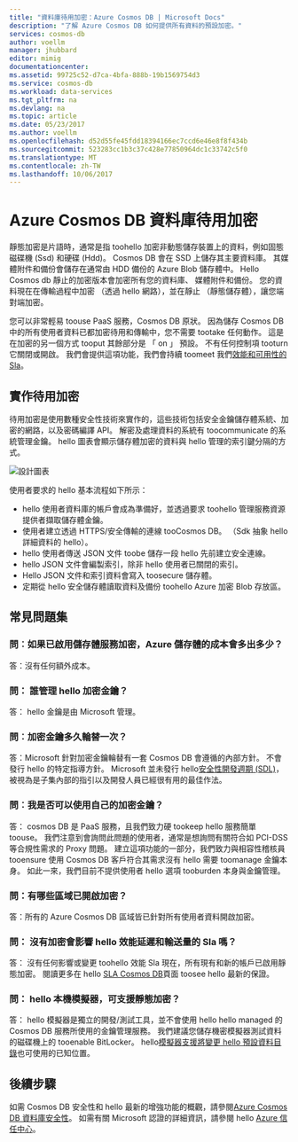 ```yaml
---
title: "資料庫待用加密：Azure Cosmos DB | Microsoft Docs"
description: "了解 Azure Cosmos DB 如何提供所有資料的預設加密。"
services: cosmos-db
author: voellm
manager: jhubbard
editor: mimig
documentationcenter: 
ms.assetid: 99725c52-d7ca-4bfa-888b-19b1569754d3
ms.service: cosmos-db
ms.workload: data-services
ms.tgt_pltfrm: na
ms.devlang: na
ms.topic: article
ms.date: 05/23/2017
ms.author: voellm
ms.openlocfilehash: d52d55fe45fdd18394166ec7ccd6e46e8f8f434b
ms.sourcegitcommit: 523283cc1b3c37c428e77850964dc1c33742c5f0
ms.translationtype: MT
ms.contentlocale: zh-TW
ms.lasthandoff: 10/06/2017
---
```

# <a name="azure-cosmos-db-database-encryption-at-rest"></a>Azure Cosmos DB 資料庫待用加密

靜態加密是片語時，通常是指 toohello 加密非動態儲存裝置上的資料，例如固態磁碟機 (Ssd) 和硬碟 (Hdd)。 Cosmos DB 會在 SSD 上儲存其主要資料庫。 其媒體附件和備份會儲存在通常由 HDD 備份的 Azure Blob 儲存體中。 Hello Cosmos db 靜止的加密版本會加密所有您的資料庫、 媒體附件和備份。 您的資料現在在傳輸過程中加密 （透過 hello 網路），並在靜止 （靜態儲存體），讓您端對端加密。

您可以非常輕易 toouse PaaS 服務，Cosmos DB 原狀。 因為儲存 Cosmos DB 中的所有使用者資料已都加密待用和傳輸中，您不需要 tootake 任何動作。 這是在加密的另一個方式 tooput 其餘部分是 「 on 」 預設。 不有任何控制項 tooturn 它關閉或開啟。 我們會提供這項功能，我們會持續 toomeet 我們[效能和可用性的 Sla](https://azure.microsoft.com/support/legal/sla/cosmos-db)。

## <a name="implement-encryption-at-rest"></a>實作待用加密

待用加密是使用數種安全性技術來實作的，這些技術包括安全金鑰儲存體系統、加密的網路，以及密碼編譯 API。 解密及處理資料的系統有 toocommunicate 的系統管理金鑰。 hello 圖表會顯示儲存體加密的資料與 hello 管理的索引鍵分隔的方式。 

![設計圖表](./media/database-encryption-at-rest/design-diagram.png)

使用者要求的 hello 基本流程如下所示：
- hello 使用者資料庫的帳戶會成為準備好，並透過要求 toohello 管理服務資源提供者擷取儲存體金鑰。
- 使用者建立透過 HTTPS/安全傳輸的連線 tooCosmos DB。 （Sdk 抽象 hello 詳細資料的 hello）。
- hello 使用者傳送 JSON 文件 toobe 儲存一段 hello 先前建立安全連線。
- hello JSON 文件會編製索引，除非 hello 使用者已關閉的索引。
- Hello JSON 文件和索引資料會寫入 toosecure 儲存體。
- 定期從 hello 安全儲存體讀取資料及備份 toohello Azure 加密 Blob 存放區。

## <a name="frequently-asked-questions"></a>常見問題集

### <a name="q-how-much-more-does-azure-storage-cost-if-storage-service-encryption-is-enabled"></a>問︰如果已啟用儲存體服務加密，Azure 儲存體的成本會多出多少？
答：沒有任何額外成本。

### <a name="q-who-manages-hello-encryption-keys"></a>問： 誰管理 hello 加密金鑰？
答： hello 金鑰是由 Microsoft 管理。

### <a name="q-how-often-are-encryption-keys-rotated"></a>問︰加密金鑰多久輪替一次？
答：Microsoft 針對加密金鑰輪替有一套 Cosmos DB 會遵循的內部方針。 不會發行 hello 的特定指導方針。 Microsoft 並未發行 hello[安全性開發週期 (SDL)](https://www.microsoft.com/sdl/default.aspx)，被視為是子集內部的指引以及開發人員已經很有用的最佳作法。

### <a name="q-can-i-use-my-own-encryption-keys"></a>問︰我是否可以使用自己的加密金鑰？
答： cosmos DB 是 PaaS 服務，且我們致力硬 tookeep hello 服務簡單 toouse。 我們注意到會詢問此問題的使用者，通常是想詢問有關符合如 PCI-DSS 等合規性需求的 Proxy 問題。 建立這項功能的一部分，我們致力與相容性稽核員 tooensure 使用 Cosmos DB 客戶符合其需求沒有 hello 需要 toomanage 金鑰本身。
如此一來，我們目前不提供使用者 hello 選項 tooburden 本身與金鑰管理。

### <a name="q-what-regions-have-encryption-turned-on"></a>問：有哪些區域已開啟加密？
答：所有的 Azure Cosmos DB 區域皆已針對所有使用者資料開啟加密。

### <a name="q-does-encryption-affect-hello-performance-latency-and-throughput-slas"></a>問： 沒有加密會影響 hello 效能延遲和輸送量的 Sla 嗎？
答： 沒有任何影響或變更 toohello 效能 Sla 現在，所有現有和新的帳戶已啟用靜態加密。 閱讀更多在 hello [SLA Cosmos DB](https://azure.microsoft.com/support/legal/sla/cosmos-db)頁面 toosee hello 最新的保證。

### <a name="q-does-hello-local-emulator-support-encryption-at-rest"></a>問： hello 本機模擬器，可支援靜態加密？
答： hello 模擬器是獨立的開發/測試工具，並不會使用 hello hello managed 的 Cosmos DB 服務所使用的金鑰管理服務。 我們建議您儲存機密模擬器測試資料的磁碟機上的 tooenable BitLocker。 hello[模擬器支援將變更 hello 預設資料目錄](local-emulator.md)也可使用的已知位置。

## <a name="next-steps"></a>後續步驟

如需 Cosmos DB 安全性和 hello 最新的增強功能的概觀，請參閱[Azure Cosmos DB 資料庫安全性](database-security.md)。
如需有關 Microsoft 認證的詳細資訊，請參閱 hello [Azure 信任中心](https://azure.microsoft.com/en-us/support/trust-center/)。

